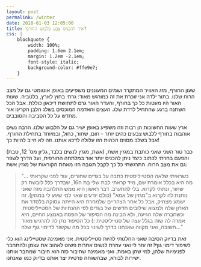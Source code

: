 ```yaml
---
layout: post
permalink: /winter
date: 2018-01-03 12:05:00
title: איך להכניס צבע בלבוש החורפי?
css: |
    blockquote {
        width: 100%;
        padding: 1.6em 2.1em;
        margin: 1.2em -2.1em;
        font-style: italic;
        background-color: #ffe9e7;
    }
---
```


שעון החורף, מזג האוויר המתקרר ושמים המעוננים משפיעים באופן אוטומטי גם על מצב הרוח שלנו.
בתור ילדה אני זוכרת את זה כמורגש מאוד: גרתי בחוץ לארץ, בלטביה. שעות האור היו מעטות כל כך  בחורף, והעדר האור גרם לתחושת דיכאון כוללת. אבל הכל השתנה ברגע שהתחיל לרדת שלג. העצים והאדמה המוכסים בשלג הלבן הקרינו אור מחדש על כל הסביבה והסובבים.

ארץ שעות החשוכות הן רבות וזה משפיע באופן ישיר גם על הלבוש שלנו.
הרבה נשים אוהבות בחורף ללבוש צבעים כהים יותר - חום, שחור, כחול, ובמיוחד בתחילת החורף. אבל בשלב מסוים הכהות הזו עלולה לדכא אותנו. וזה לא חייב להיות כך!

(אשת, מגזין לנשים בלבד, גליון מס' 12, טבת)
כבר טור השני שאני כותבת במגזין אשת, והפעם בחרתי לכתוב כיצד ניתן להכניס יותר אור במלתחה החורפית, ועל הדרך לשפר גם את מצב הרוח.
התרגשתי כל כך לקבל תגובה הזו מאחת הקוראות של מגזין אשת:

> "... כשראיתי שלאה הסטייליסטית כתבה על בגדים שחורים, עוד לפני שקראתי מה היא בכלל אומרת שם, מיד קראתי לבת שלי בת ה16, שבדרך כלל לובשת רק שחור, ונתתי לקרוא. בלי להתערב.
דבר ראשון היא ממש התלהבה מזה שאני נותנת לה לקרוא ב"מגזין של אמא" (כולם יודעים שאוי למי שיגע לי במגזין).
זה ישמע מצחיק, אבל כל אחר הצהריים שלמחרת היא הייתה עסוקה בלסדר את הארון שלה ולמצוא שילובים חדשים של בגדים לפי ההנחיות של הסטייליסטית. וכשחברה שלה הגיעה, ולא הבינה מה הסיפור של הפסח באמצע החיים, היא אמרה לה שזה בגלל עצה של סטייליסטית :)
> כל הסיפור נתן לה להרגיש מאוד חשובה, ואני מקווה שאנחנו בדרך לשינוי בכל מה שקשור לדימוי גוף שלה..."

זאת בדיוק הסיבה שאני החלטתי להיות סטייליסטית. אני מאמינה שסטיילינג הוא כלי לשיפור דימוי גוף! זה עזר לי ואני עוזרת לנשים אחרות פשוט לאהוב את עצמן ולהתחבר לפנימיות שלהן, למי שהן באמת. ואני מאמינה שחיבור כזה הוא חיבור שמחבר אותנו ישירות לבורא, שבהשגחה פרטית יצר אותנו בדיוק כמו שאנחנו.
